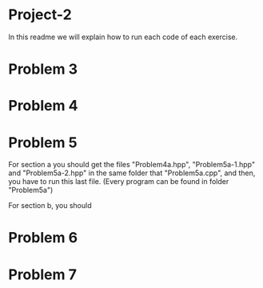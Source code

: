 # Project-2

In this readme we will explain how to run each code of each exercise.

# Problem 3

# Problem 4

# Problem 5

For section a you should get the files "Problem4a.hpp", "Problem5a-1.hpp" and "Problem5a-2.hpp" in the same folder that "Problem5a.cpp", and then, you have to run this last file. (Every program can be found in folder "Problem5a")

For section b, you should

# Problem 6

# Problem 7
